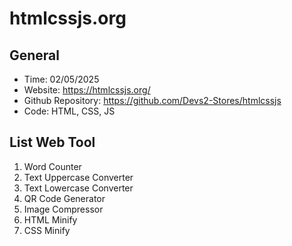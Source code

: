 # htmlcssjs.org

## General

- Time: 02/05/2025
- Website: <https://htmlcssjs.org/>
- Github Repository: <https://github.com/Devs2-Stores/htmlcssjs>
- Code: HTML, CSS, JS

## List Web Tool

1. Word Counter
2. Text Uppercase Converter
3. Text Lowercase Converter
4. QR Code Generator
5. Image Compressor
6. HTML Minify
7. CSS Minify
